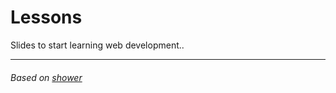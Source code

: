 # Lessons

Slides to start learning web development..

---

###### Based on [shower](https://github.com/shower/shower)
